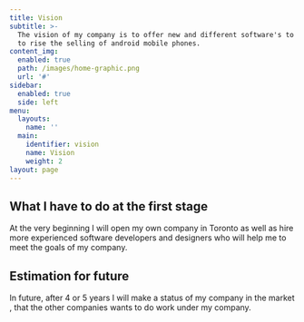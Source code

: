```yaml
---
title: Vision
subtitle: >-
  The vision of my company is to offer new and different software's to customer
  to rise the selling of android mobile phones.
content_img:
  enabled: true
  path: /images/home-graphic.png
  url: '#'
sidebar:
  enabled: true
  side: left
menu:
  layouts:
    name: ''
  main:
    identifier: vision
    name: Vision
    weight: 2
layout: page
---
```

## What I have to do at the first stage

At the very beginning I will open my own company in Toronto as well as hire more experienced software developers and designers who will help me to meet the goals of my company.

## Estimation for future

In future, after 4 or 5 years I will make a status of my company in the market , that the other companies wants to do work under my company.
